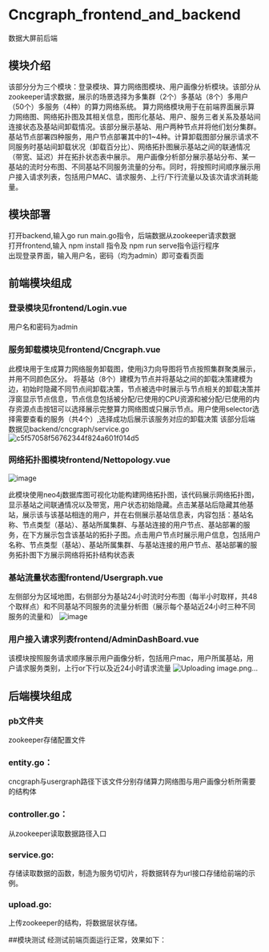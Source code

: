 # Cncgraph_frontend_and_backend
数据大屏前后端

## 模块介绍
该部分分为三个模块：登录模块、算力网络图模块、用户画像分析模块。该部分从zookeeper请求数据，展示的场景选择为多集群（2个）多基站（8个）多用户（50个）多服务（4种）的算力网络系统。
算力网络模块用于在前端界面展示算力网络图、网络拓扑图及其相关信息，图形化基站、用户、服务三者关系及基站间连接状态及基站间卸载情况。该部分展示基站、用户两种节点并将他们划分集群。基站节点部署四种服务，用户节点部署其中的1~4种。计算卸载图部分展示请求不同服务时基站间卸载状况（卸载百分比）、网络拓扑图展示基站之间的联通情况（带宽、延迟）并在拓扑状态表中展示。
用户画像分析部分展示基站分布、某一基站的流时分布图、不同基站不同服务流量的分布。同时，将按照时间顺序展示用户接入请求列表，包括用户MAC、请求服务、上行/下行流量以及该次请求消耗能量。


## 模块部署
打开backend,输入go run main.go指令，后端数据从zookeeper请求数据  
打开frontend,输入 npm install 指令及 npm run serve指令运行程序  
出现登录界面，输入用户名，密码（均为admin）即可查看页面  

##  前端模块组成
### 登录模块见frontend/Login.vue  
用户名和密码为admin
### 服务卸载模块见frontend/Cncgraph.vue  
此模块用于生成算力网络服务卸载图，使用j3力向导图将节点按照集群聚类展示，并用不同颜色区分。
将基站（8个）建模为节点并将基站之间的卸载决策建模为边，初始时隐藏不同节点间卸载决策，节点被选中时展示与节点相关的卸载决策并浮窗显示节点信息，节点信息包括被分配/已使用的CPU资源和被分配/已使用的内存资源点击按钮可以选择展示完整算力网络图或只展示节点。用户使用selector选择需要查看的服务（共4个）,选择成功后展示该服务对应的卸载决策
该部分后端数据见backend/cncgraph/service.go
![c5f57058f56762344f824a601f014d5](https://github.com/user-attachments/assets/43a39247-4705-4e0d-8277-1ff761be9466)

### 网络拓扑图模块frontend/Nettopology.vue  
![image](https://github.com/user-attachments/assets/637659a9-b4b0-452e-9645-b0529a12c8e4)

此模块使用neo4j数据库图可视化功能构建网络拓扑图，该代码展示网络拓扑图，显示基站之间联通情况以及带宽，用户状态初始隐藏。点击某基站后隐藏其他基站，展示该与该基站相连的用户，并在右侧展示基站信息表，内容包括：基站名称、节点类型（基站）、基站所属集群、与基站连接的用户节点、基站部署的服务，在下方展示包含该基站的拓扑子图。点击用户节点时展示用户信息，包括用户名称、节点类型（基站）、基站所属集群、与基站连接的用户节点、基站部署的服务拓扑图下方展示网络将拓扑结构状态表
### 基站流量状态图frontend/Usergraph.vue  
左侧部分为区域地图，右侧部分为基站24小时流时分布图（每半小时取样，共48个取样点）和不同基站不同服务的流量分析图（展示每个基站近24小时三种不同服务的流量和）
![image](https://github.com/user-attachments/assets/7b34b101-9037-4fa5-b591-67209d831e4c)

### 用户接入请求列表frontend/AdminDashBoard.vue  
该模块按照服务请求顺序展示用户画像分析，包括用户mac，用户所属基站，用户请求服务类别，上行or下行以及近24小时请求流量
![Uploading image.png…]()

## 后端模块组成
### pb文件夹
zookeeper存储配置文件
### entity.go：
cncgraph与usergraph路径下该文件分别存储算力网络图与用户画像分析所需要的结构体
### controller.go：
从zookeeper读取数据路径入口
### service.go:
存储读取数据的函数，制造为服务切切片，将数据转存为url接口存储给前端的示例。
### upload.go:
上传zookeeper的结构，将数据层状存储。

##模块测试
经测试前端页面运行正常，效果如下： 
